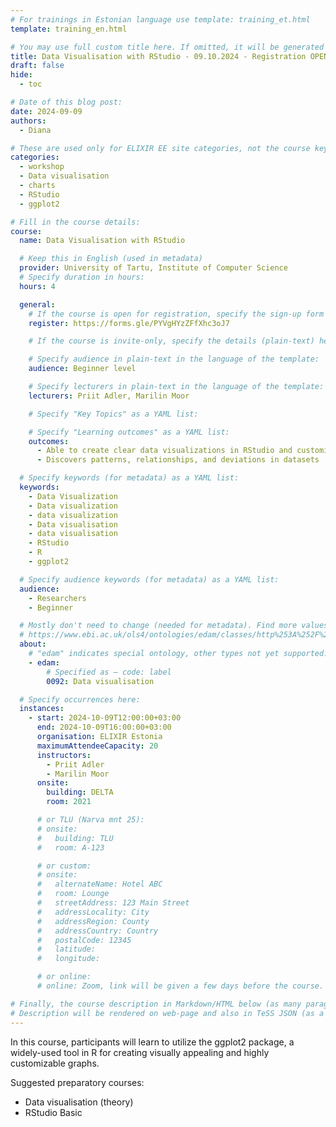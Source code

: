 ```yaml
---
# For trainings in Estonian language use template: training_et.html
template: training_en.html

# You may use full custom title here. If omitted, it will be generated from course name.
title: Data Visualisation with RStudio - 09.10.2024 - Registration OPEN
draft: false
hide:
  - toc

# Date of this blog post:
date: 2024-09-09
authors:
  - Diana

# These are used only for ELIXIR EE site categories, not the course keywords on TESS
categories:
  - workshop
  - Data visualisation
  - charts
  - RStudio
  - ggplot2

# Fill in the course details:
course:
  name: Data Visualisation with RStudio

  # Keep this in English (used in metadata)
  provider: University of Tartu, Institute of Computer Science
  # Specify duration in hours:
  hours: 4

  general:
    # If the course is open for registration, specify the sign-up form link here (otherwise, remove it):
    register: https://forms.gle/PYVgHYzZFfXhc3oJ7 

    # If the course is invite-only, specify the details (plain-text) here (otherwise, remove it):

    # Specify audience in plain-text in the language of the template:
    audience: Beginner level

    # Specify lecturers in plain-text in the language of the template:
    lecturers: Priit Adler, Marilin Moor

    # Specify "Key Topics" as a YAML list:

    # Specify "Learning outcomes" as a YAML list:
    outcomes:
      - Able to create clear data visualizations in RStudio and customize them
      - Discovers patterns, relationships, and deviations in datasets

  # Specify keywords (for metadata) as a YAML list:
  keywords:
    - Data Visualization 
    - Data visualization 
    - data visualization 
    - Data visualisation
    - data visualisation 
    - RStudio 
    - R 
    - ggplot2

  # Specify audience keywords (for metadata) as a YAML list:
  audience:
    - Researchers
    - Beginner

  # Mostly don't need to change (needed for metadata). Find more values here:
  # https://www.ebi.ac.uk/ols4/ontologies/edam/classes/http%253A%252F%252Fedamontology.org%252Ftopic_0003?lang=en
  about:
    # "edam" indicates special ontology, other types not yet supported.
    - edam:
        # Specified as – code: label
        0092: Data visualisation

  # Specify occurrences here:
  instances:
    - start: 2024-10-09T12:00:00+03:00
      end: 2024-10-09T16:00:00+03:00
      organisation: ELIXIR Estonia
      maximumAttendeeCapacity: 20
      instructors:
        - Priit Adler
        - Marilin Moor
      onsite:
        building: DELTA
        room: 2021

      # or TLU (Narva mnt 25):
      # onsite:
      #   building: TLU
      #   room: A-123

      # or custom:
      # onsite:
      #   alternateName: Hotel ABC
      #   room: Lounge
      #   streetAddress: 123 Main Street
      #   addressLocality: City
      #   addressRegion: County
      #   addressCountry: Country
      #   postalCode: 12345
      #   latitude:
      #   longitude:

      # or online:
      # online: Zoom, link will be given a few days before the course.

# Finally, the course description in Markdown/HTML below (as many paragraphs as needed).
# Description will be rendered on web-page and also in TeSS JSON (as a string of HTML).
---
```


In this course, participants will learn to utilize the ggplot2 package, a widely-used tool in R for creating visually appealing and highly customizable graphs.

<!-- more -->

Suggested preparatory courses:

* Data visualisation (theory)
* RStudio Basic